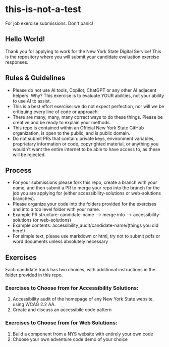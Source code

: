 # this-is-not-a-test 
For job exercise submissions. Don't panic!

## Hello World!
Thank you for applying to work for the New York State Digital Service! This is the repository where you will submit your candidate evaluation exercise responses. 

## Rules & Guidelines
- Please do not use AI tools, Copilot, ChatGPT or any other AI adjacent helpers. Why? This exercise is to evaluate YOUR abilities, not your ability to use AI to assist. 
- This is a best effort exercise: we do not expect perfection, nor will we be critiquing every line of code or approach.
- There are many, many, many correct ways to do these things. Please be creative and be ready to explain your methods.
- This repo is contained within an Official New York State GitHub organization, is open to the public, and is public domain. 
- Do not submit PRs that contain: private keys, environment variables, proprietary information or code, copyrighted material, or anything you wouldn't want the entire internet to be able to have access to, as these will be rejected. 

## Process
- For your submissions please fork this repo, create a branch with your name, and then submit a PR to merge your repo into the branch for the job you are applying for (either accessibility-solutions or web-solutions branches).
- Please organize your code into the folders provided for the exercises and into a top level folder with your name.
- Example PR structure: candidate-name --> merge into --> accessibility-solutions (or web-solutions)
- Example contents: accessibility_audit/candidate-name/(things you did here!)
- For simple text, please use markdown or html, try not to submit pdfs or word documents unless absolutely necessary

## Exercises
Each candidate track has two choices, with additional instructions in the folder provided in this repo.

### Exercises to Choose from for Accessibility Solutions:
1. Accessibility audit of the homepage of any New York State website, using WCAG 2.2 AA.
2. Create and discuss an accessibile code pattern 

### Exercises to Choose from for Web Solutions:
1. Build a component from a NYS website with entirely your own code
2. Choose your own adventure code demo of your choice
